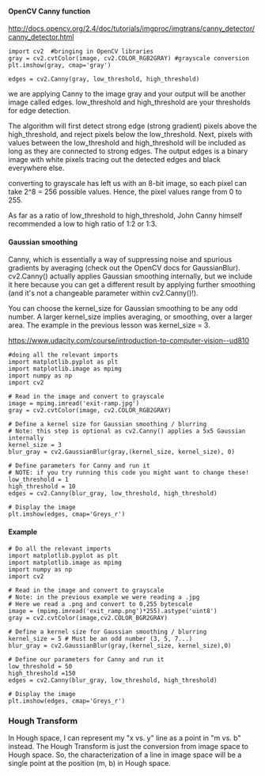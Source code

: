 #### OpenCV Canny function
http://docs.opencv.org/2.4/doc/tutorials/imgproc/imgtrans/canny_detector/canny_detector.html


    import cv2  #bringing in OpenCV libraries
    gray = cv2.cvtColor(image, cv2.COLOR_RGB2GRAY) #grayscale conversion
    plt.imshow(gray, cmap='gray')

    edges = cv2.Canny(gray, low_threshold, high_threshold)

we are applying Canny to the image gray and your output will be another image called edges. low_threshold and high_threshold are your thresholds for edge detection.

The algorithm will first detect strong edge (strong gradient) pixels above the high_threshold, and reject pixels below the low_threshold. Next, pixels with values between the low_threshold and high_threshold will be included as long as they are connected to strong edges. The output edges is a binary image with white pixels tracing out the detected edges and black everywhere else.

converting to grayscale has left us with an 8-bit image, so each pixel can take 2^8 = 256 possible values. Hence, the pixel values range from 0 to 255.

As far as a ratio of low_threshold to high_threshold, John Canny himself recommended a low to high ratio of 1:2 or 1:3.

#### Gaussian smoothing

Canny, which is essentially a way of suppressing noise and spurious gradients by averaging (check out the OpenCV docs for GaussianBlur). cv2.Canny() actually applies Gaussian smoothing internally, but we include it here because you can get a different result by applying further smoothing (and it's not a changeable parameter within cv2.Canny()!).

You can choose the kernel_size for Gaussian smoothing to be any odd number. A larger kernel_size implies averaging, or smoothing, over a larger area. The example in the previous lesson was kernel_size = 3.

https://www.udacity.com/course/introduction-to-computer-vision--ud810

    #doing all the relevant imports
    import matplotlib.pyplot as plt
    import matplotlib.image as mpimg
    import numpy as np
    import cv2

    # Read in the image and convert to grayscale
    image = mpimg.imread('exit-ramp.jpg')
    gray = cv2.cvtColor(image, cv2.COLOR_RGB2GRAY)

    # Define a kernel size for Gaussian smoothing / blurring
    # Note: this step is optional as cv2.Canny() applies a 5x5 Gaussian internally
    kernel_size = 3
    blur_gray = cv2.GaussianBlur(gray,(kernel_size, kernel_size), 0)

    # Define parameters for Canny and run it
    # NOTE: if you try running this code you might want to change these!
    low_threshold = 1
    high_threshold = 10
    edges = cv2.Canny(blur_gray, low_threshold, high_threshold)

    # Display the image
    plt.imshow(edges, cmap='Greys_r')

#### Example
    # Do all the relevant imports
    import matplotlib.pyplot as plt
    import matplotlib.image as mpimg
    import numpy as np
    import cv2

    # Read in the image and convert to grayscale
    # Note: in the previous example we were reading a .jpg 
    # Here we read a .png and convert to 0,255 bytescale
    image = (mpimg.imread('exit_ramp.png')*255).astype('uint8')
    gray = cv2.cvtColor(image,cv2.COLOR_BGR2GRAY)

    # Define a kernel size for Gaussian smoothing / blurring
    kernel_size = 5 # Must be an odd number (3, 5, 7...)
    blur_gray = cv2.GaussianBlur(gray,(kernel_size, kernel_size),0)

    # Define our parameters for Canny and run it
    low_threshold = 50
    high_threshold =150
    edges = cv2.Canny(blur_gray, low_threshold, high_threshold)

    # Display the image
    plt.imshow(edges, cmap='Greys_r')

### Hough Transform

In Hough space, I can represent my "x vs. y" line as a point in "m vs. b" instead. The Hough Transform is just the conversion from image space to Hough space. So, the characterization of a line in image space will be a single point at the position (m, b) in Hough space.

